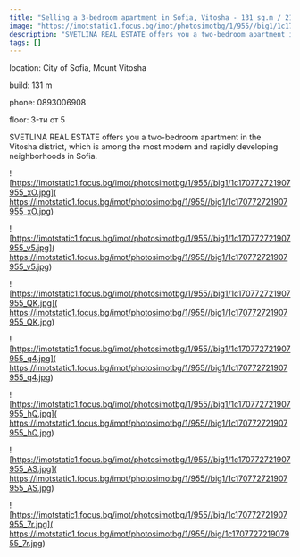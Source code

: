 ```yaml
---
title: "Selling a 3-bedroom apartment in Sofia, Vitosha - 131 sq.m / 215395 EUR :: imot.bg Advertisement"
image: "https://imotstatic1.focus.bg/imot/photosimotbg/1/955//big1/1c170772721907955_o2.jpg"
description: "SVETLINA REAL ESTATE offers you a two-bedroom apartment in the Vitosha district, which is among the most modern and rapidly developing neighborhoods in Sofia."
tags: []
---
```


location: City of Sofia, Mount Vitosha

build: 131 m

phone: 0893006908

floor: 3-ти от 5

SVETLINA REAL ESTATE offers you a two-bedroom apartment in the Vitosha district, which is among the most modern and rapidly developing neighborhoods in Sofia.


![https://imotstatic1.focus.bg/imot/photosimotbg/1/955//big1/1c170772721907955_xO.jpg]( https://imotstatic1.focus.bg/imot/photosimotbg/1/955//big1/1c170772721907955_xO.jpg)


![https://imotstatic1.focus.bg/imot/photosimotbg/1/955//big1/1c170772721907955_v5.jpg]( https://imotstatic1.focus.bg/imot/photosimotbg/1/955//big1/1c170772721907955_v5.jpg)


![https://imotstatic1.focus.bg/imot/photosimotbg/1/955//big1/1c170772721907955_QK.jpg]( https://imotstatic1.focus.bg/imot/photosimotbg/1/955//big1/1c170772721907955_QK.jpg)


![https://imotstatic1.focus.bg/imot/photosimotbg/1/955//big1/1c170772721907955_q4.jpg]( https://imotstatic1.focus.bg/imot/photosimotbg/1/955//big1/1c170772721907955_q4.jpg)


![https://imotstatic1.focus.bg/imot/photosimotbg/1/955//big1/1c170772721907955_hQ.jpg]( https://imotstatic1.focus.bg/imot/photosimotbg/1/955//big1/1c170772721907955_hQ.jpg)


![https://imotstatic1.focus.bg/imot/photosimotbg/1/955//big1/1c170772721907955_AS.jpg]( https://imotstatic1.focus.bg/imot/photosimotbg/1/955//big1/1c170772721907955_AS.jpg)


![https://imotstatic1.focus.bg/imot/photosimotbg/1/955//big/1c170772721907955_7r.jpg]( https://imotstatic1.focus.bg/imot/photosimotbg/1/955//big/1c170772721907955_7r.jpg)


